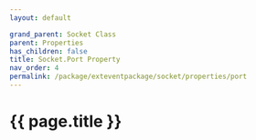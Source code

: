 ```yaml
---
layout: default

grand_parent: Socket Class
parent: Properties
has_children: false
title: Socket.Port Property
nav_order: 4
permalink: /package/exteventpackage/socket/properties/port
---
```

# {{ page.title }}